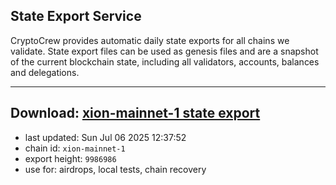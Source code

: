 ## State Export Service
CryptoCrew provides automatic daily state exports for all chains we validate. State export files can be used as genesis files and are a snapshot of the current blockchain state, including all validators, accounts, balances and delegations.

---
**Download: [xion-mainnet-1 state export](https://dl-eu2.ccvalidators.com/SERVICE/xion/xion-mainnet-1_export_9986986.json)**
---

- last updated: Sun Jul 06 2025 12:37:52
- chain id: `xion-mainnet-1`
- export height: `9986986`
- use for: airdrops, local tests, chain recovery
